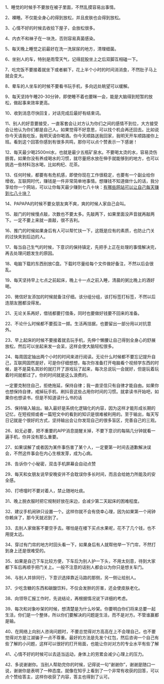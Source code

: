 1、睡觉的时候手不要放在被子里面，不然乱摸容易出事情。

2、裸睡。不仅能全身心的得到放松，并且皮肤也会得到放松。

3、心情不好的时候去收拾下屋子，会放松很多。

4、内衣不和袜子在一块洗，否则容易真菌感染。

5、每天晚上睡觉之前最好在洗一洗尿尿的地方，清理细菌。

6、坐别人的车，特别是雨雪天气，记得屁股坐上之后双脚互相磕一下。

7、吃完饭不要接着就坐下或者躺下，花上半个小时的时间消消食，不然肚子马上就会变大。

8、晕车的人坐车的时候不要看书玩手机，多向远处眺望可以缓解。

9、每天坚持午睡20-30分钟，即使睡不着也要眯一会，能是大脑得到短暂的放松，做起事来效率更高。

10、收到消息尽快回复，对话完成后最好有结束词。

11、别人的好意要接受，一直客套会让对方认为你们之间的感情不到位，大方接受会让他认为你们都是自己人。如果觉得不好意思，可以找个机会再还回去。比如说你今天请我吃饭，我明天请你喝酒。你今天顺路送我回家，我明天开车顺路接你上班。看到这个回答你感到有很多共鸣，那你可以点个赞表示一下感谢！

12、每天最少喝2500ml水，也就是最少五瓶矿泉水。不要喝太烫的水，容易烫伤肠胃。如果你没有养成喝水的习惯，就尽量把水放在伸手就能够到的地方，也可以挑选一些材料泡水喝，比如枸杞、花茶。

13、任何时候，都要有有危机感，即使你现在工作很稳定，也要有一个副业给你增收。互联网时代，赚钱是一件非常简单地事情。想赚钱不知道做什么的话，我分享给你一个网站，可以让你每天最少赚到七八十块：[有哪些网站可以让自己每天赚到七八十块？](https://link.zhihu.com/?target=http%3A//www.cpa960524.com/)

14、PAPAPA的时候不要女朋友爽不爽，爽的时候人家自己会叫。

15、敲门的时候慢点敲，次数也不要太多。先敲两下，如果里面没声音就再敲两下。一定不要上来就一直敲，很不吉利。

16、推门的时候如果身后有人可以帮忙扶一下，这既是应有的素质，也防止门关的过快夹到后边的人。

17、每当自己生气的时候，下意识的保持镇定，先把手上正在处理的事情解决完，再去处理问题发生的原因。

18、电脑下载的东西别放C盘。下载时尽量给每个文件做好备注，不然以后会很乱。

19、每天坚持早上七点之前起床，晚上十一点之前入睡，清晨的粥比晚上的酒好喝。

20、微信好友添加的时候就备注仔细。该分组分组，该打标签打标签，不然以后连朋友圈都没得发。

21、无论关系再好，借钱都要打借条，同时也要做好钱要不回来的准备。

22、不论什么时候都不要孤注一掷。生活再拮据，也要留出一部分用以对抗意外。

23、早上起床的时候不要接着就去玩手机，先伸个懒腰让自己得到全身心的舒展放松，然后可以坐起来发一会呆，这样会使大脑轻松很多。

24、每周固定抽出两个小时的时间来进行阅读。无论什么时候都不要忘记提升自己，互联网固然是好，可是你仔细想想，每次你准备打开电脑看个视频学东西的时候，是不是莫名其妙的就打开了游戏玩了起来，每次总说玩一会就好，但是玩着玩着时间就都过了。你的时间就是这么浪费的。

一定要克制住自己，拒绝拖延，保持自律；我一直坚信只有自律才能自由。如果你也想保持自律，戒掉玩手机、刷抖音这些占用你时间的习惯。就拿读书开始吧，如果你也想读书，但是不知道读什么书的话

25、保持输入输出。输入最好是系统化逻辑化的内容，因为这样才能形成长期的记忆，在短视频或者一篇短文中的看到的知识是很难被利用的。至于输出，每天写日记就是个很好的方式，坚持输出会让你发现自己的很多盲区，完善自己的三观。

26、如无必要，把不重要的APP消息提醒关掉，不要下意识的每隔几分钟就看一遍手机，你并没有那么重要。

27、如果误解了或者因为某件事伤害了某个人，一定要第一时间去道歉解决误会，不然这件事会在内心生根发芽，成为心病。

28、告诉你个小秘密，双击手机屏幕会自动点赞

29、每天和女朋友说早安晚安并不会耽误你多长时间，而且会给她力所能及的安全感。

30、打喷嚏时不要对着人，禁止随地吐痰。

31、晚上脱衣服时把它规制好放在床边，会减少第二天起床的困难程度。

32、建议手机闹钟只设置一个。这样你就不会有侥幸心理，因为如果第一个闹钟你赖床了，那今天就迟到了。

33、去别人家做客不要空手去。哪怕是在楼下买点水果呢，花不了几个钱，也不用提太远。

34、穿过有门帘的地方时回头看一下，如果身后有人就帮他举一下门帘，不然打到身上还是很难受的。

35、如果是自己下车比较方便，下车后为别人护一下头，不用太刻意，待到大家都下车后再顺手把门关上。一般不注意的话别人都会以为你只是想关车门。

36、与别人并排同行，下意识选择靠近马路的那侧，另一侧让给别人。

37、少吃含糖的东西和碳酸饮料，不仅会发胖的厉害，还会使皮肤老化。

38、向领导汇报工作时，先说结论，再根据情况说下详细的考虑。

39、每次和对象吵架的时候，想清楚是为什么吵架。你要明白你们将来总要一起生活，你们是一个整体，所以你们要解决的问题是生活，而不是对方。不管谁赢都是输。

40、在网络上向别人咨询问题时，不要总觉得对方高高在上不会理自己，也不要觉得对方是江湖骗子一点不尊重。最好的方法是先发个红包，然后咨询一个自己有些了解的小问题，这样可以很好的打开局面，也能让你对对方的专业水平有些了解

41、心情不好的时候可以去适当运动，身体上的劳累会减少心理上的压力。

42、多说谢谢你。当别人帮助完你的时候，记得说一句“谢谢你”，谢谢是随口一说，谢谢你是表明了一种态度。就像在知乎上看到了一个非常有收获的回答，可以点个赞给答主，这样你收获了内容，答主也得到了认可。